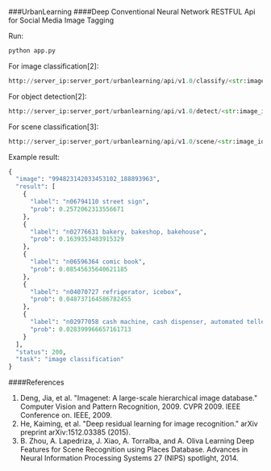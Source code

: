 ###UrbanLearning
####Deep Conventional Neural Network RESTFUL Api for Social Media Image Tagging 

Run:

```python
python app.py
```

For image classification[2]:

```python
http://server_ip:server_port/urbanlearning/api/v1.0/classify/<str:image_id>
```

For object detection[2]:

```python
http://server_ip:server_port/urbanlearning/api/v1.0/detect/<str:image_id>
```

For scene classification[3]:

```python
http://server_ip:server_port/urbanlearning/api/v1.0/scene/<str:image_id>
```

Example result:

```python
{
  "image": "994823142033453102_188893963", 
  "result": [
    {
      "label": "n06794110 street sign", 
      "prob": 0.2572062313556671
    }, 
    {
      "label": "n02776631 bakery, bakeshop, bakehouse", 
      "prob": 0.1639353483915329
    }, 
    {
      "label": "n06596364 comic book", 
      "prob": 0.08545635640621185
    }, 
    {
      "label": "n04070727 refrigerator, icebox", 
      "prob": 0.048737164586782455
    }, 
    {
      "label": "n02977058 cash machine, cash dispenser, automated teller machine, automatic teller machine, automated teller, automatic teller, ATM", 
      "prob": 0.028399966657161713
    }
  ], 
  "status": 200, 
  "task": "image classification"
}
```

####References
1. Deng, Jia, et al. "Imagenet: A large-scale hierarchical image database." Computer Vision and Pattern Recognition, 2009. CVPR 2009. IEEE Conference on. IEEE, 2009.
2. He, Kaiming, et al. "Deep residual learning for image recognition." arXiv preprint arXiv:1512.03385 (2015).
3. B. Zhou, A. Lapedriza, J. Xiao, A. Torralba, and A. Oliva Learning Deep Features for Scene Recognition using Places Database. Advances in Neural Information Processing Systems 27 (NIPS) spotlight, 2014.


